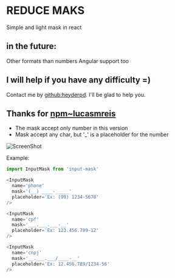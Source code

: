 # REDUCE MAKS
Simple and light mask in react

## in the future:
Other formats than numbers
Angular support too

## I will help if you have any difficulty =)
Contact me by [github:heyderpd](https://github.com/heyderpd). I'll be glad to help you.

## Thanks for [npm~lucasmreis](https://www.npmjs.com/~lucasmreis)

* The mask accept only number in this version
* Mask accept any char, but '_' is a placeholder for the number

![ScreenShot](https://raw.githubusercontent.com/heyderpd/npm-reduce-mask/master/example.gif)

Example:
```javascript
import InputMask from 'input-mask'

<InputMask
  name='phone'
  mask='(__) ____-_____'
  placeholder='Ex: (99) 1234-5678'
/>

<InputMask
  name='cpf'
  mask='___.___.___-__'
  placeholder='Ex: 123.456.789-12'
/>

<InputMask
  name='cnpj'
  mask='__.___.___/____-__'
  placeholder='Ex: 12.456.789/1234-56'
/>
```
